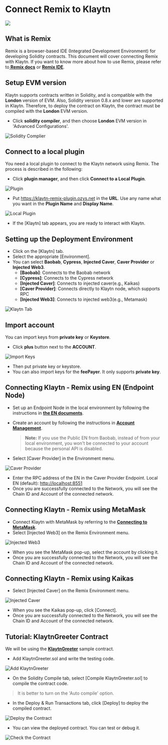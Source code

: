# Connect Remix to Klaytn

![](/img/build/tutorials/klaytnXremix.png)

## What is Remix <a href="#what-is-remix" id="what-is-remix"></a>

Remix is a browser-based IDE (Integrated Development Environment) for developing Solidity contracts. This document will cover connecting Remix with Klaytn. If you want to know more about how to use Remix, please refer to[ **Remix docs**](https://remix-ide.readthedocs.io/en/latest/) or [**Remix IDE**](https://remix.ethereum.org/).

## Setup EVM version <a href="#setup-evm-version" id="setup-evm-version"></a>

Klaytn supports contracts written in Solidity, and is compatible with the **London** version of EVM. Also, Solidity version 0.8.x and lower are supported in Klaytn. Therefore, to deploy the contract on Klaytn, the contract must be compiled with the **London** EVM version.

* Click **solidity compiler**, and then choose **London** EVM version in 'Advanced Configurations'.

![Solidity Complier](/img/build/tutorials/remix-solidity-compiler.png)

## Connect to a local plugin <a href="#connect-to-a-local-plugin" id="connect-to-a-local-plugin"></a>

You need a local plugin to connect to the Klaytn network using Remix. The process is described in the following:

* Click **plugin manager**, and then click **Connect to a Local Plugin**.

![Plugin](/img/build/tutorials/remix-environment-plugin.png)

* Put https://klaytn-remix-plugin.ozys.net in the **URL**. Use any name what you want in the **Plugin Name** and **Display Name**.

![Local Plugin](/img/build/tutorials/remix-local-plugin.png)

* If the \[Klaytn] tab appears, you are ready to interact with Klaytn.

## Setting up the Deployment Environment <a href="#setting-up-the-deployment-environment" id="setting-up-the-deployment-environment"></a>

* Click on the \[Klaytn] tab.
* Select the appropriate \[Environment].
* You can select **Baobab**, **Cypress**, **Injected Caver**, **Caver Provider** or **Injected Web3**.
  * **\[Baobab]**: Connects to the Baobab network
  * **\[Cypress]**: Connects to the Cypress network
  * **\[Injected Caver]**: Connects to injected caver(e.g., Kaikas)
  * **\[Caver Provider]**: Connects directly to Klaytn node, which supports RPC
  * **\[Injected Web3]**: Connects to injected web3(e.g., Metamask)

![Klaytn Tab](/img/build/tutorials/remix-klaytn-tab.png)

## Import account <a href="#import-account" id="import-account"></a>

You can import keys from **private key** or **Keystore**.
* Click **plus** button next to the **ACCOUNT**.

![Import Keys](/img/build/tutorials/remix-klaytn-import-account.png)

* Then put private key or keystore.
* You can also import keys for the **feePayer**. It only supports **private key**.

## Connecting Klaytn - Remix using EN (Endpoint Node) <a href="#connecting-klaytn-remix-using-en" id="connecting-klaytn-remix-using-en"></a>

* Set up an Endpoint Node in the local environment by following the instructions in [**the EN documents**](../smart-contracts/deploy/ken.md#launch-an-en).
*   Create an account by following the instructions in [**Account Management**](../get-started/account/managing-accounts.md).

    > **Note:** If you use the Public EN from Baobab, instead of from your local environment, you won't be connected to your account because the personal API is disabled.
* Select \[Caver Provider] in the Environment menu.

![Caver Provider](/img/build/tutorials/env-caver-provider.png)

* Enter the RPC address of the EN in the Caver Provider Endpoint. Local EN (default): [http://localhost:8551](http://localhost:8551/)
* Once you are successfully connected to the Network, you will see the Chain ID and Account of the connected network.

## Connecting Klaytn - Remix using MetaMask <a href="#connecting-klaytn-remix-using-metamask" id="connecting-klaytn-remix-using-metamask"></a>

* Connect Klaytn with MetaMask by referring to the [**Connecting to MetaMask**](connecting-metamask).
* Select \[Injected Web3] on the Remix Environment menu.

![Injected Web3](/img/build/tutorials/env-injected-web3.png)

* When you see the MetaMask pop-up, select the account by clicking it.
* Once you are successfully connected to the Network, you will see the Chain ID and Account of the connected network.

## Connecting Klaytn - Remix using Kaikas <a href="#connecting-klaytn-remix-using-kaikas" id="connecting-klaytn-remix-using-kaikas"></a>

* Select \[Injected Caver] on the Remix Environment menu.

![Injected Caver](/img/build/tutorials/env-injected-caver.png)

* When you see the Kaikas pop-up, click \[Connect].
* Once you are successfully connected to the Network, you will see the Chain ID and Account of the connected network.

## Tutorial: KlaytnGreeter Contract <a href="#tutorial-klaytngreeter-contract" id="tutorial-klaytngreeter-contract"></a>

We will be using the [**KlaytnGreeter**](../smart-contracts/samples/klaytngreeter.md) sample contract.

* Add KlaytnGreeter.sol and write the testing code.

![Add KlaytnGreeter](/img/build/tutorials/remix-add-klaytngreeter.png)

* On the Solidity Compile tab, select \[Compile KlaytnGreeter.sol] to compile the contract code.

> It is better to turn on the 'Auto compile' option.

* In the Deploy & Run Transactions tab, click \[Deploy] to deploy the compiled contract.

![Deploy the Contract](/img/build/tutorials/remix-deploy-run-tx.png)

* You can view the deployed contract. You can test or debug it.

![Check the Contract](/img/build/tutorials/remix-test-or-debug.png)
